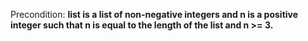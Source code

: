 Precondition: **list is a list of non-negative integers and n is a positive integer such that n is equal to the length of the list and n >= 3.**